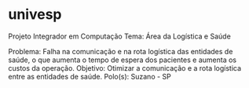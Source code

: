 # univesp

Projeto Integrador em Computação
Tema: Área da Logística e Saúde

Problema: Falha na comunicação e na rota logística das entidades de saúde, o que aumenta o tempo de espera dos pacientes e aumenta os custos da operação.
Objetivo: Otimizar a comunicação e a rota logística entre as entidades de saúde.
Polo(s): Suzano - SP
